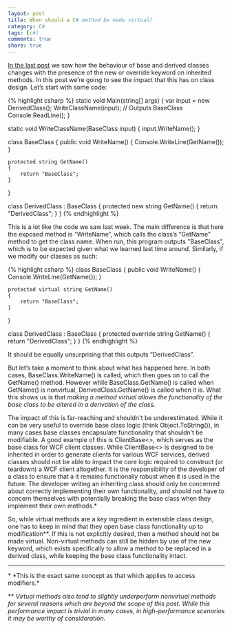```yaml
---
layout: post
title: When should a C# method be made virtual?
category: C#
tags: [c#]
comments: true
share: true
---
```

[In the last post](http://www.levibotelho.com/polymorphism-with-new-and-override/) we saw how the behaviour of base and derived classes changes with the presence of the new or override keyword on inherited methods. In this post we’re going to see the impact that this has on class design. Let’s start with some code:

{% highlight csharp %}
static void Main(string[] args)
{
    var input = new DerivedClass();
    WriteClassName(input); // Outputs BaseClass
    Console.ReadLine();
}

static void WriteClassName(BaseClass input)
{
    input.WriteName();
}

class BaseClass
{
    public void WriteName()
    {
        Console.WriteLine(GetName());
    }

    protected string GetName()
    {
        return "BaseClass";
    }
}

class DerivedClass : BaseClass
{
    protected new string GetName()
    {
        return "DerivedClass";
    }
}
{% endhighlight %}

This is a lot like the code we saw last week. The main difference is that here the exposed method is “WriteName”, which calls the class’s “GetName” method to get the class name. When run, this program outputs "BaseClass", which is to be expected given what we learned last time around.<a id="more"></a><a id="more-1632"></a> Similarly, if we modify our classes as such:

{% highlight csharp %}
class BaseClass
{
    public void WriteName()
    {
        Console.WriteLine(GetName());
    }

    protected virtual string GetName()
    {
        return "BaseClass";
    }
}

class DerivedClass : BaseClass
{
    protected override string GetName()
    {
        return "DerivedClass";
    }
}
{% endhighlight %}

It should be equally unsurprising that this outputs “DerivedClass”.

But let’s take a moment to think about what has happened here. In both cases, BaseClass.WriteName() is called, which then goes on to call the GetName() method. However while BaseClass.GetName() is called when GetName() is nonvirtual, DerivedClass.GetName() is called when it is. What this shows us is that *making a method virtual allows the functionality of the base class to be altered in a derivation of the class.*

The impact of this is far-reaching and shouldn't be underestimated. While it can be very useful to override base class logic (think Object.ToString()), in many cases base classes encapsulate functionality that shouldn’t be modifiable. A good example of this is ClientBase<>, which serves as the base class for WCF client classes. While ClientBase<> is designed to be inherited in order to generate clients for various WCF services, derived classes should not be able to impact the core logic required to construct (or teardown) a WCF client altogether. It is the responsibility of the developer of a class to ensure that a it remains functionally robust when it is used in the future. The developer writing an inheriting class should only be concerned about correctly implementing their own functionality, and should not have to concern themselves with potentially breaking the base class when they implement their own methods.*

So, while virtual methods are a key ingredient in extensible class design, one has to keep in mind that they open base class functionality up to modification**. If this is not explicitly desired, then a method should not be made virtual. Non-virtual methods can still be hidden by use of the new keyword, which exists specifically to allow a method to be replaced in a derived class, while keeping the base class functionality intact.

<hr />
* *This is the exact same concept as that which applies to access modifiers.*

** *Virtual methods also tend to slightly underperform nonvirtual methods for several reasons which are beyond the scope of this post. While this performance impact is trivial in many cases, in high-performance scenarios it may be worthy of consideration.*

